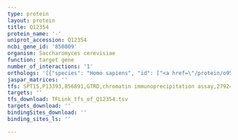 ```yaml
---
type: protein
layout: protein
title: Q12354
protein_name: '-'
uniprot_accession: Q12354
ncbi_gene_id: '850809'
organism: Saccharomyces cerevisiae
function: target gene
number_of_interactions: '1'
orthologs: '[{"species": "Homo sapiens", "id": ["<a href=\"/protein/o95372\">O95372</a>", "<a href=\"/protein/o75608\">O75608</a>"]}, {"species": "Danio rerio", "id": ["Q6PBW8", "A0A0R4INL5"]}, {"species": "Mus musculus", "id": ["<a href=\"/protein/p97823\">P97823</a>", "<a href=\"/protein/q9wtl7\">Q9WTL7</a>"]}, {"species": "Rattus norvegicus", "id": ["<a href=\"/protein/p70470\">P70470</a>", "<a href=\"/protein/q9qyl8\">Q9QYL8</a>"]}, {"species": "Drosophila melanogaster", "id": ["Q9I7R0"]}, {"species": "Caenorhabditis elegans", "id": ["<a href=\"/protein/a0a061acy0\">A0A061ACY0</a>"]}]'
jaspar_matrices: ''
tfs: SPT15,P13393,856891,GTRD,chromatin immunoprecipitation assay,27924024%5Buid%5D,No
targets: ''
tfs_download: TFLink_tfs_of_Q12354.tsv
targets_download: ''
bindingSites_download: ''
binding_sites_ls: ''

---
```

